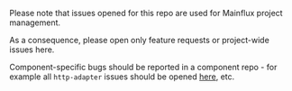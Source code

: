 Please note that issues opened for this repo are used for Mainflux project management.

As a consequence, please open only feature requests or project-wide issues here.

Component-specific bugs should be reported in a component repo - for example all `http-adapter` issues should be opened [here](https://github.com/mainflux/http-adapter/issues), etc.
